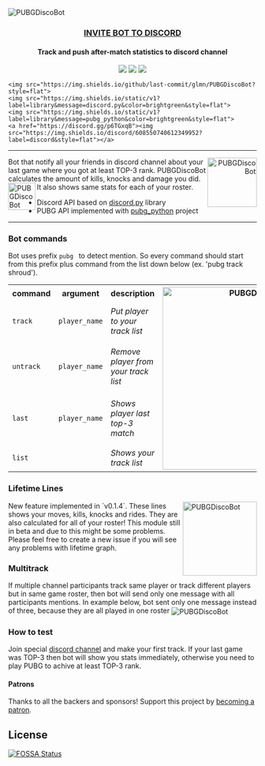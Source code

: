 <img src="https://raw.githubusercontent.com/glmn/PUBGDiscoBot/master/misc/preview.gif" alt="PUBGDiscoBot" align="center">

<h3 align="center">
    <a href="https://discordapp.com/api/oauth2/authorize?client_id=485214088763539466&permissions=67631168&scope=bot">
        INVITE BOT TO DISCORD
    </a>
</h3>

<h4 align="center">
    Track and push after-match statistics to discord channel<br>
</h4>
<p align="center">
    <a href="https://travis-ci.org/glmn/PUBGDiscoBot"><img src="https://api.travis-ci.org/glmn/PUBGDiscoBot.svg?branch=master"></a>
    <a href="https://www.codacy.com/manual/glmn/PUBGDiscoBot?utm_source=github.com&amp;utm_medium=referral&amp;utm_content=glmn/PUBGDiscoBot&amp;utm_campaign=Badge_Grade"><img src="https://img.shields.io/codacy/grade/bcdffee78eb24bf6bc3c3728bae19aee"></a><a href="https://app.fossa.io/projects/git%2Bgithub.com%2Fglmn%2FPUBGDiscoBot?ref=badge_shield" alt="FOSSA Status"><img src="https://app.fossa.io/api/projects/git%2Bgithub.com%2Fglmn%2FPUBGDiscoBot.svg?type=shield"/></a>

    <img src="https://img.shields.io/github/last-commit/glmn/PUBGDiscoBot?style=flat">
    <img src="https://img.shields.io/static/v1?label=library&message=discord.py&color=brightgreen&style=flat">
    <img src="https://img.shields.io/static/v1?label=library&message=pubg_python&color=brightgreen&style=flat">
    <a href="https://discord.gg/p6TGxqB"><img src="https://img.shields.io/discord/608550740612349952?label=discord&style=flat"></a>
    
</p>
<hr>
<a href="https://discordapp.com/api/oauth2/authorize?client_id=485214088763539466&permissions=67631168&scope=bot" align="right">
  <img src="https://raw.githubusercontent.com/glmn/PUBGDiscoBot/master/misc/invite.png" height="100" alt="PUBGDiscoBot" align="right">
</a>
Bot that notify all your friends in discord channel about your last game where you got at least TOP-3 rank. PUBGDiscoBot calculates the amount of kills, knocks and damage you did. It also shows same stats for each of your roster. 

<img src="https://raw.githubusercontent.com/glmn/PUBGDiscoBot/master/misc/helper.png" alt="PUBGDiscoBot" height="55" align="left">

*  Discord API based on <a href="https://github.com/Rapptz/discord.py">discord.py</a> library
*  PUBG API implemented with <a href="https://github.com/ramonsaraiva/pubg-python">pubg_python</a> project

<hr>

### Bot commands
Bot uses prefix `pubg ` to detect mention. So every command should start from this prefix plus command from the list down below (ex. 'pubg track shroud').

<table>
  <tr>
  <th class="tg-0pky">command</th>
  <th class="tg-0pky">argument</th>
  <th class="tg-0pky">description</th>
  <th class="tg-0lax" rowspan="5"><img width="370" alt="PUBGDiscoBot" src="https://raw.githubusercontent.com/glmn/PUBGDiscoBot/master/misc/help.png" ></th>
  </tr>
  <tr>
  <td class="tg-0pky"><code>track</code></td>
    <td class="tg-0pky"><code>player_name</code></td>
    <td class="tg-0pky"><i>Put player to your track list</i></td>
  </tr>
  <tr>
    <td class="tg-0pky"><code>untrack</code></td>
    <td class="tg-0pky"><code>player_name</code></td>
    <td class="tg-0pky"><i>Remove player from your track list</i></td>
  </tr>
  <tr>
  <td class="tg-0pky"><code>last</code></code></td>
  <td class="tg-0pky"><code>player_name</code></td>
    <td class="tg-0pky"><i>Shows player last top-3 match</td>
  </tr>
  <tr>
  <td class="tg-0pky"><code>list</code></code></td>
    <td class="tg-0pky"></td>
    <td class="tg-0pky"><i>Shows your track list</td>
  </tr>
</table>

### Lifetime Lines
<img src="https://raw.githubusercontent.com/glmn/PUBGDiscoBot/master/misc/lifetime.png" alt="PUBGDiscoBot" height="150" align="right"> 
New feature implemented in `v0.1.4`. These lines shows your moves, kills, knocks and rides. They are also calculated for all of your roster! This module still in beta and due to this might be some problems. Please feel free to create a new issue if you will see any problems with lifetime graph.

### Multitrack
If multiple channel participants track same player or track different players but in same game roster, then bot will send only one message with all participants mentions. In example below, bot sent only one message instead of three, because they are all played in one roster
<img src="https://raw.githubusercontent.com/glmn/PUBGDiscoBot/master/misc/multitrack.png" alt="PUBGDiscoBot" align="center">

### How to test
Join special <a href="https://discord.gg/p6TGxqB">discord channel</a> and make your first track.
If your last game was TOP-3 then bot will show you stats immediately, otherwise you need to play PUBG to achive at least TOP-3 rank. 

#### Patrons
Thanks to all the backers and sponsors! Support this project by <a href="https://www.patreon.com/glmn">becoming a patron</a>.

## License
[![FOSSA Status](https://app.fossa.io/api/projects/git%2Bgithub.com%2Fglmn%2FPUBGDiscoBot.svg?type=large)](https://app.fossa.io/projects/git%2Bgithub.com%2Fglmn%2FPUBGDiscoBot?ref=badge_large)